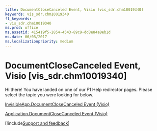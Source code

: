 ```yaml
---
title: DocumentCloseCanceled Event, Visio [vis_sdr.chm10019340]
keywords: vis_sdr.chm10019340
f1_keywords:
- vis_sdr.chm10019340
ms.prod: office
ms.assetid: 415419f5-2854-4543-89c9-dd8e84a8eb1d
ms.date: 06/08/2017
ms.localizationpriority: medium
---
```



# DocumentCloseCanceled Event, Visio [vis_sdr.chm10019340]

Hi there! You have landed on one of our F1 Help redirector pages. Please select the topic you were looking for below.

[InvisibleApp.DocumentCloseCanceled Event (Visio)](https://msdn.microsoft.com/library/38ac61ad-1a38-bd73-489b-09de41c69475%28Office.15%29.aspx)

[Application.DocumentCloseCanceled Event (Visio)](https://msdn.microsoft.com/library/138e4bf9-87e7-dc9b-4cf6-b12992f22e20%28Office.15%29.aspx)

[!include[Support and feedback](~/includes/feedback-boilerplate.md)]